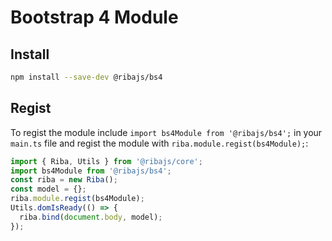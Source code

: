 # Bootstrap 4 Module

## Install

```bash
npm install --save-dev @ribajs/bs4
```

## Regist

To regist the module include `import bs4Module from '@ribajs/bs4';` in your `main.ts` file and regist the module with `riba.module.regist(bs4Module);`:

```ts
import { Riba, Utils } from '@ribajs/core';
import bs4Module from '@ribajs/bs4';
const riba = new Riba();
const model = {};
riba.module.regist(bs4Module);
Utils.domIsReady(() => {
  riba.bind(document.body, model);
});
```

